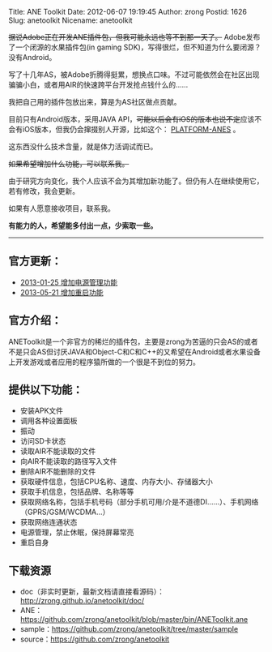 Title: ANE Toolkit
Date: 2012-06-07 19:19:45
Author: zrong
Postid: 1626
Slug: anetoolkit
Nicename: anetoolkit

~~据说Adobe正在开发ANE插件包，但我可能永远也等不到那一天了。~~
Adobe发布了一个闭源的水果插件包(in gaming
SDK)，写得很烂，但不知道为什么要闭源？没有Android。

写了十几年AS，被Adobe折腾得挺累，想换点口味。不过可能依然会在社区出现骗骗小白，或者用AIR的快速跨平台开发抢点钱什么的……

我把自己用的插件包放出来，算是为AS社区做点贡献。

目前只有Android版本，采用JAVA
API，~~可能以后会有iOS的版本也说不定~~应该不会有iOS版本，但我仍会撺掇别人开源，比如这个：
[PLATFORM-ANES](http://zengrong.net/platform-anes) 。

这东西没什么技术含量，就是体力活调试而已。

~~如果希望增加什么功能，可以联系我。~~

由于研究方向变化，我个人应该不会为其增加新功能了。但仍有人在继续使用它，若有修改，我会更新。

如果有人愿意接收项目，联系我。

**有能力的人，希望能多付出一点，少索取一些。**

------------------------------------------------------------------------

官方更新：
----------

-   [2013-01-25 增加电源管理功能](http://zengrong.net/post/1804.htm)
-   [2013-05-21 增加重启功能](http://zengrong.net/post/1861.htm)

官方介绍：
----------

ANEToolkit是一个非官方的稀烂的插件包，主要是zrong为苦逼的只会AS的或者不是只会AS但讨厌JAVA和Object-C和C和C++的又希望在Android或者水果设备上开发游戏或者应用的程序猿所做的一个很是不到位的努力。

提供以下功能：
--------------

-   安装APK文件
-   调用各种设置面板
-   振动
-   访问SD卡状态
-   读取AIR不能读取的文件
-   向AIR不能读取的路径写入文件
-   删除AIR不能删除的文件
-   获取硬件信息，包括CPU名称、速度、内存大小、存储器大小
-   获取手机信息，包括品牌、名称等等
-   获取网络名称，包括手机号码（部分手机可用/介是不道德DI……）、手机网络（GPRS/GSM/WCDMA...）
-   获取网络连通状态
-   电源管理，禁止休眠，保持屏幕常亮
-   重启自身

下载资源
--------

-   doc（非实时更新，最新文档请直接看源码）：<http://zrong.github.io/anetoolkit/doc/>
-   ANE：<https://github.com/zrong/anetoolkit/blob/master/bin/ANEToolkit.ane>
-   sample：<https://github.com/zrong/anetoolkit/tree/master/sample>
-   source：<https://github.com/zrong/anetoolkit>

